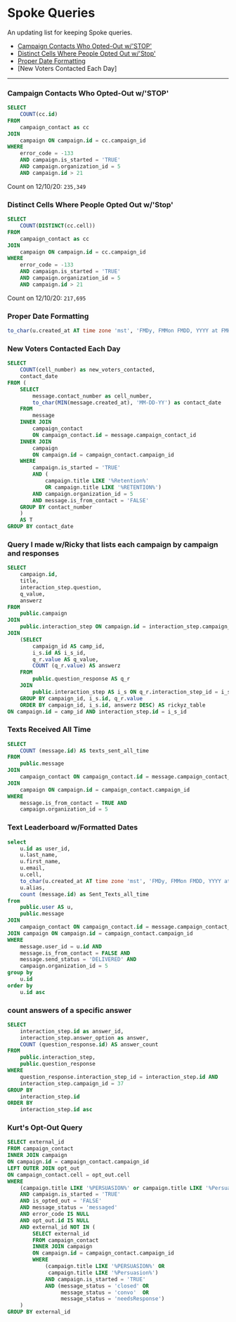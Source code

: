 # Spoke Queries
An updating list for keeping Spoke queries.

- [Campaign Contacts Who Opted-Out w/'STOP'](https://github.com/eitanshachor/spokequeries/blob/main/README.md#campaign-contacts-who-opted-out-wstop)
- [Distinct Cells Where People Opted Out w/'Stop'](https://github.com/eitanshachor/spokequeries/blob/main/README.md#distinct-cells-where-people-opted-out-wstop)
- [Proper Date Formatting](https://github.com/eitanshachor/spokequeries/blob/main/README.md#proper-date-formatting)
- [New Voters Contacted Each Day]

***
### Campaign Contacts Who Opted-Out w/'STOP'
```SQL
SELECT 
	COUNT(cc.id)
FROM 
	campaign_contact as cc
JOIN
	campaign ON campaign.id = cc.campaign_id
WHERE
	error_code = -133
	AND campaign.is_started = 'TRUE'
	AND campaign.organization_id = 5
	AND campaign.id > 21
```
Count on 12/10/20: `235,349`

### Distinct Cells Where People Opted Out w/'Stop'
```SQL
SELECT 
	COUNT(DISTINCT(cc.cell))
FROM 
	campaign_contact as cc
JOIN
	campaign ON campaign.id = cc.campaign_id
WHERE
	error_code = -133
	AND campaign.is_started = 'TRUE'
	AND campaign.organization_id = 5
	AND campaign.id > 21
```
Count on 12/10/20: `217,695`

### Proper Date Formatting
```SQL
to_char(u.created_at AT time zone 'mst', 'FMDy, FMMon FMDD, YYYY at FMHH:MI PM') as join_date
```
### New Voters Contacted Each Day
```SQL
SELECT 
	COUNT(cell_number) as new_voters_contacted, 
	contact_date
FROM (
	SELECT 
		message.contact_number as cell_number, 
		to_char(MIN(message.created_at), 'MM-DD-YY') as contact_date
	FROM 
		message
	INNER JOIN 
		campaign_contact 
		ON campaign_contact.id = message.campaign_contact_id
	INNER JOIN 
		campaign
		ON campaign.id = campaign_contact.campaign_id
	WHERE 
		campaign.is_started = 'TRUE'
		AND (
			campaign.title LIKE '%Retention%' 
			OR campaign.title LIKE '%RETENTION%')
		AND campaign.organization_id = 5
		AND message.is_from_contact = 'FALSE'
	GROUP BY contact_number
	) 
	AS T
GROUP BY contact_date
```
### Query I made w/Ricky that lists each campaign by campaign and responses
```SQL
SELECT
    campaign.id,
    title,
    interaction_step.question,
    q_value,
    answerz
FROM
    public.campaign
JOIN
    public.interaction_step ON campaign.id = interaction_step.campaign_id
JOIN
    (SELECT
        campaign_id AS camp_id,
        i_s.id AS i_s_id,
        q_r.value AS q_value,
        COUNT (q_r.value) AS answerz
    FROM 
        public.question_response AS q_r
    JOIN 
        public.interaction_step AS i_s ON q_r.interaction_step_id = i_s.id
    GROUP BY campaign_id, i_s.id, q_r.value
    ORDER BY campaign_id, i_s.id, answerz DESC) AS rickyz_table
ON campaign.id = camp_id AND interaction_step.id = i_s_id
```

### Texts Received All Time
```SQL
SELECT 
    COUNT (message.id) AS texts_sent_all_time
FROM
    public.message
JOIN
    campaign_contact ON campaign_contact.id = message.campaign_contact_id
JOIN 
    campaign ON campaign.id = campaign_contact.campaign_id
WHERE
    message.is_from_contact = TRUE AND
    campaign.organization_id = 5
```
### Text Leaderboard w/Formatted Dates
```SQL
select 
	u.id as user_id,
	u.last_name,
	u.first_name,
	u.email,
	u.cell,
	to_char(u.created_at AT time zone 'mst', 'FMDy, FMMon FMDD, YYYY at FMHH:MI PM') as join_date,
	u.alias,
	count (message.id) as Sent_Texts_all_time
from
	public.user AS u,
	public.message
JOIN
	campaign_contact ON campaign_contact.id = message.campaign_contact_id
JOIN campaign ON campaign.id = campaign_contact.campaign_id
WHERE
	message.user_id = u.id AND
  	message.is_from_contact = FALSE AND
	message.send_status = 'DELIVERED' AND
	campaign.organization_id = 5
group by
	u.id
order by
	u.id asc
```

### count answers of a specific answer
```SQL
SELECT
	interaction_step.id as answer_id,
	interaction_step.answer_option as answer,
	COUNT (question_response.id) AS answer_count
FROM
	public.interaction_step,
	public.question_response
WHERE
	question_response.interaction_step_id = interaction_step.id AND
	interaction_step.campaign_id = 37
GROUP BY
	interaction_step.id
ORDER BY
	interaction_step.id asc
```

### Kurt's Opt-Out Query
```SQL
SELECT external_id
FROM campaign_contact
INNER JOIN campaign
ON campaign.id = campaign_contact.campaign_id
LEFT OUTER JOIN opt_out
ON campaign_contact.cell = opt_out.cell
WHERE 
	(campaign.title LIKE '%PERSUASION%' or campaign.title LIKE '%Persuasion%')
	AND campaign.is_started = 'TRUE'
	AND is_opted_out = 'FALSE' 
	AND message_status = 'messaged'
	AND error_code IS NULL
	AND opt_out.id IS NULL
	AND external_id NOT IN (
		SELECT external_id
		FROM campaign_contact
		INNER JOIN campaign
		ON campaign.id = campaign_contact.campaign_id
		WHERE 
			(campaign.title LIKE '%PERSUASION%' OR 
		 	 campaign.title LIKE '%Persuasion%')
			AND campaign.is_started = 'TRUE'
			AND (message_status = 'closed' OR 
				 message_status = 'convo'  OR
				 message_status = 'needsResponse') 
	)
GROUP BY external_id
```
